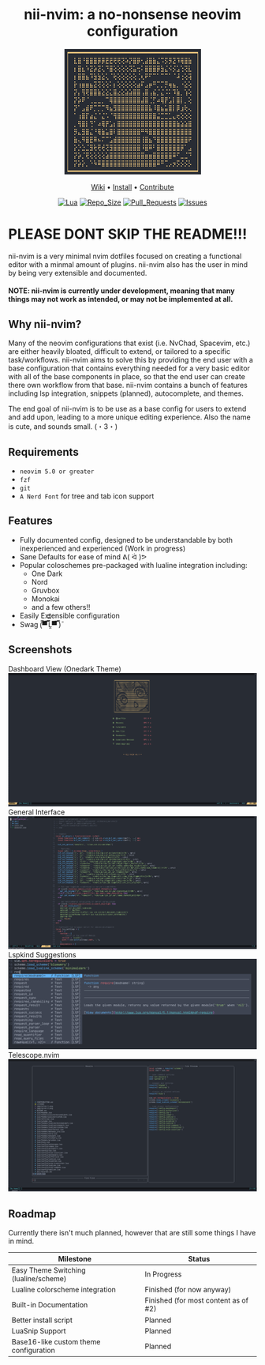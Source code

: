 <h1 align="center">nii-nvim: a no-nonsense neovim configuration</h1>

<div align="center">

![Fetch](https://github.com/Theory-of-Everything/imagehost/blob/main/nii-nvim/scrot_logo.png?raw=true)

</div>

<div align="center">
  <a href="https://github.com/Theory-of-Everything/nii-nvim/wiki">Wiki</a>
  <span> • </span>
  <a href="https://github.com/Theory-of-Everything/nii-nvim/wiki/Installation">Install</a>
  <span> • </span>
  <a href="https://github.com/Theory-of-Everything/nii-nvim/blob/master/CONTRIBUTING.md">Contribute</a>
  <p></p>
</div>

<div align="center">
  
[![Lua](https://img.shields.io/badge/Made%20With-Lua-2C2D72?style=for-the-badge&logo=lua&logoColor=white)]()
[![Repo_Size](https://img.shields.io/github/languages/code-size/theory-of-everything/nii-nvim?color=orange&label=Repo%20Size&style=for-the-badge)]()
[![Pull_Requests](https://img.shields.io/github/issues-pr/theory-of-everything/nii-nvim?style=for-the-badge)]()
[![Issues](https://img.shields.io/github/issues/theory-of-everything/nii-nvim?color=red&style=for-the-badge)]()
  
</div>

# PLEASE DONT SKIP THE README!!!

nii-nvim is a very minimal nvim dotfiles focused on creating a functional editor with a minmal amount of plugins. nii-nvim also has the user in mind by being very extensible and documented.
#### **NOTE**: nii-nvim is currently under development, meaning that many things may not work as intended, or may not be implemented at all.

## Why nii-nvim?
Many of the neovim configurations that exist (i.e. NvChad, Spacevim, etc.) are either heavily bloated, difficult to extend, or tailored to a specific task/workflows. nii-nvim aims to solve this by providing the end user with a base configuration that contains everything needed for a very basic editor with all of the base components in place, so that the end user can create there own workflow from that base. nii-nvim contains a bunch of features including lsp integration, snippets (planned), autocomplete, and themes.

The end goal of nii-nvim is to be use as a base config for users to extend and add upon, leading to a more unique editing experience.
Also the name is cute, and sounds small. 	(・3・)

## Requirements
* `neovim 5.0 or greater`
* `fzf`
* `git`
* `A Nerd Font` for tree and tab icon support

## Features
* Fully documented config, designed to be understandable by both inexperienced and experienced (Work in progress)
* Sane Defaults for ease of mind ᕕ( ᐛ )ᕗ
* Popular coloschemes pre-packaged with lualine integration including:
  * One Dark
  * Nord
  * Gruvbox
  * Monokai
  * and a few others!!
* Easily Extensible configuration
* Swag 	(̿▀̿ ̿Ĺ̯̿̿▀̿ ̿)̄

## Screenshots
Dashboard View (Onedark Theme)
![Dashboard](https://github.com/Theory-of-Everything/imagehost/blob/main/nii-nvim/old/scrot_old.png?raw=true)
General Interface
![Code](https://github.com/Theory-of-Everything/imagehost/blob/main/nii-nvim/old/scrot_old3.png?raw=true)
Lspkind Suggestions
![Lspkind](https://github.com/Theory-of-Everything/imagehost/blob/main/nii-nvim/old/scrot_old2.png?raw=true)
Telescope.nvim
![Telescope](https://github.com/Theory-of-Everything/imagehost/blob/main/nii-nvim/old/scrot_old1.png?raw=true)

## Roadmap
Currently there isn't much planned, however that are still some things I have in mind.

Milestone | Status 
----------|-------
Easy Theme Switching (lualine/scheme) | In Progress
Lualine colorscheme integration | Finished (for now anyway)
Built-in Documentation | Finished (for most content as of #2)
Better install script | Planned
LuaSnip Support | Planned
Base16-like custom theme configuration | Planned
